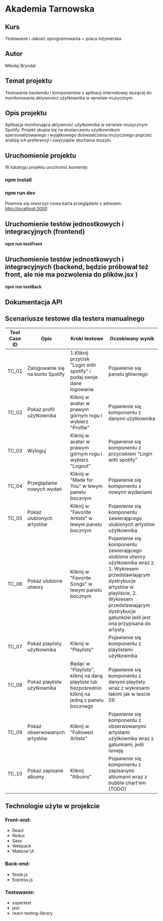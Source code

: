 # Akademia Tarnowska

## Kurs
Testowanie i Jakość oprogramowania + praca inżynierska

## Autor
Mikołaj Bryndal

## Temat projektu
Testowanie backendu i komponentów z aplikacji internetowej służącej do monitorowania aktywności użytkownika w serwisie muzycznym 

## Opis projektu

Aplikacja monitorująca aktywność użytkownika w serwisie muzycznym Spotify. Projekt skupia się na dostarczeniu użytkownikom spersonalizowanego i wyjątkowego doświadczenia muzycznego poprzez analizę ich preferencji i zwyczajów słuchania muzyki.

## Uruchomienie projektu

W katalogu projektu uruchomić komendy:

### npm install
### npm run dev

Powinna się otworzyć nowa karta przeglądarki z adresem: [http://localhost:3000](http://localhost:3000/)

## Uruchomienie testów jednostkowych i integracyjnych (frontend)

#### npm run testFront

## Uruchomienie testów jednostkowych i integracyjnych (backend, będzie próbował też front, ale nie ma pozwolenia do plików.jsx )
#### npm run testBack


## Dokumentacja API

## Scenariusze testowe dla testera manualnego

| Test Case ID | Opis | Kroki testowe | Oczekiwany wynik |
| ---------| ---------| ---------| ---------|
| TC_01 | Zalogowanie się na konto Spotify | 1.Kliknij przycisk "Login with spotify" i podaj swoje dane logowania | Pojawienie się panelu głównego|
| TC_02 | Pokaż profil użytkownika | Kliknij w avatar w prawym górnym rogu i wybierz "Profile" | Pojawienie się komponentu z danymi użytkownika|
| TC_03 | Wyloguj | Kliknij w avatar w prawym górnym rogu i wybierz "Logout" | Pojawienie się komponentu z przyciskiem "Login with spotify" |
| TC_04 | Przeglądanie nowych wydań | Kliknij w "Made for You" w lewym panelu bocznym | Pojawienie się komponentu z nowymi wydaniami |
| TC_05 | Pokaż ulubionych artystów | Kliknij w "Favorite Artists" w lewym panelu bocznym | Pojawienie się komponentu zawierającego ulubionych artystów użytkownika |
| TC_06 | Pokaż ulubione utwory  | Kliknij w "Favorite Songs" w lewym panelu bocznym |Pojawienie się komponentu zawierającego ulubione utwory użytkownika wraz z: 1. Wykresem przedstawiającym dystrybucje artystów w playliście, 2. Wykresem przedstawiającym dystrybucje gatunków jeśli jest ona przypisana do artysty |
| TC_07 | Pokaż playlisty użytkownika | Kliknij w "Playlists" | Pojawienie się komponentu z playlistami użytkownika |
| TC_08 | Pokaż playliste użytkownika | Będąc w "Playlists", kliknij na daną playliste lub bezpośrednio kliknij na jedną z panelu bocznego | Pojawienie się komponentu z danymi playlisty wraz z wykresami takimi jak w teście 06 |
| TC_09 | Pokaż obserwowanych artystów | Kliknij w "Followed Artists" | Pojawienie się komponentu z obserwowanymi artystami użytkownika wraz z gatunkami, jeśli isnieją |
| TC_10 | Pokaż zapisane albumy | Kliknij "Albums" | Pojawienie się komponentu z zapisanymi albumami wraz z bubble chart'em (TODO) |

## Technologie użyte w projekcie
### Front-end:
* React
* Redux
* Sass
* Webpack
* Material UI
### Back-end:
* Node.js
* Express.js
### Testowanie:
* supertest
* jest
* react-testing-library